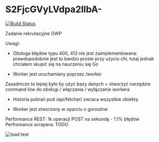# S2FjcGVyLVdpa2llbA-

[![Build Status](https://travis-ci.com/kwikiel/S2FjcGVyLVdpa2llbA-.svg?branch=master)](https://travis-ci.com/kwikiel/S2FjcGVyLVdpa2llbA-)

Zadanie rekrutacyjne GWP

Uwagi: 
- Obsługa błędów typu 400, 413 nie jest zaimplementowana: prawdopodobnie jest to bardzo proste przy użyciu chi, 
tutaj jednak chciałem skupić się na nauczeniu się Go

- Worker jest uruchamiany poprzez /worker 

Zasadniczo to lepiej było by użyć bazy danych + stworzyć narzędzie command line do obsługi / włączania / wyłączanie workera

- Historia pobrań pod /api/fetcher/ zwraca wszystkie obiekty. 

- Worker jest stworzony w oparciu o goroutine 


Performance REST: 1k operacji POST na sekundę - 1.1% błędów
Perfromance scrapera: TODO

![load test](https://i.imgur.com/7leYgIw.png)

